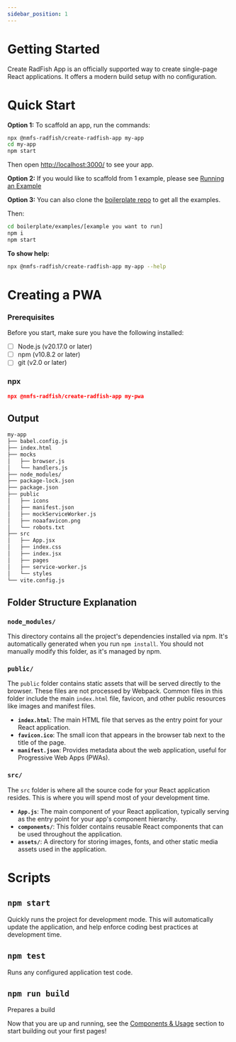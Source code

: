```yaml
---
sidebar_position: 1
---
```


# Getting Started

Create RadFish App is an officially supported way to create single-page React applications. It offers a modern build setup with no configuration.

# Quick Start

**Option 1:** To scaffold an app, run the commands:

```bash
npx @nmfs-radfish/create-radfish-app my-app
cd my-app
npm start
```

Then open [http://localhost:3000/](http://localhost:3000/) to see your app.

**Option 2:** If you would like to scaffold from 1 example, please see [Running an Example](./building-your-application/available-scripts/running-example.md)

**Option 3:** You can also clone the [boilerplate repo](https://github.com/NMFS-RADFish/boilerplate) to get all the examples.

Then:

```bash
cd boilerplate/examples/[example you want to run]
npm i
npm start
```

**To show help:**

```bash
npx @nmfs-radfish/create-radfish-app my-app --help
```

# Creating a PWA

### Prerequisites

Before you start, make sure you have the following installed:

- [ ] Node.js (v20.17.0 or later)
- [ ] npm (v10.8.2 or later)
- [ ] git (v2.0 or later)

### npx

```json
npx @nmfs-radfish/create-radfish-app my-pwa
```

## Output

```bash
my-app
├── babel.config.js
├── index.html
├── mocks
│   ├── browser.js
│   └── handlers.js
├── node_modules/
├── package-lock.json
├── package.json
├── public
│   ├── icons
│   ├── manifest.json
│   ├── mockServiceWorker.js
│   ├── noaafavicon.png
│   └── robots.txt
├── src
│   ├── App.jsx
│   ├── index.css
│   ├── index.jsx
│   ├── pages
│   ├── service-worker.js
│   └── styles
└── vite.config.js
```

## Folder Structure Explanation

### `node_modules/`

This directory contains all the project's dependencies installed via npm. It's automatically generated when you run `npm install`. You should not manually modify this folder, as it's managed by npm.

### `public/`

The `public` folder contains static assets that will be served directly to the browser. These files are not processed by Webpack. Common files in this folder include the main `index.html` file, favicon, and other public resources like images and manifest files.

- **`index.html`**: The main HTML file that serves as the entry point for your React application.
- **`favicon.ico`**: The small icon that appears in the browser tab next to the title of the page.
- **`manifest.json`**: Provides metadata about the web application, useful for Progressive Web Apps (PWAs).

### `src/`

The `src` folder is where all the source code for your React application resides. This is where you will spend most of your development time.

- **`App.js`**: The main component of your React application, typically serving as the entry point for your app's component hierarchy.
- **`components/`**: This folder contains reusable React components that can be used throughout the application.
- **`assets/`**: A directory for storing images, fonts, and other static media assets used in the application.

# Scripts

## `npm start`

Quickly runs the project for development mode. This will automatically update the application, and help enforce coding best practices at development time.

## `npm test`

Runs any configured application test code.

## `npm run build`

Prepares a build

Now that you are up and running, see the [Components & Usage](./building-your-application/patterns/components.md) section to start building out your first pages!
